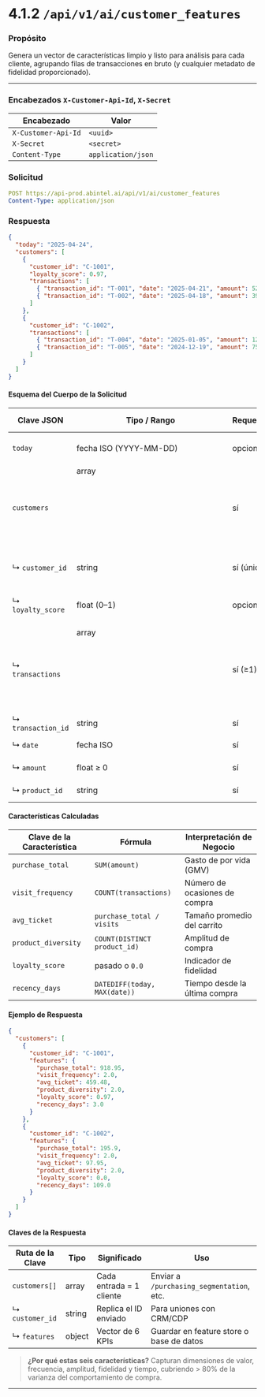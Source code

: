 # 4.1.2 `/api/v1/ai/customer_features`

### Propósito
Genera un vector de características limpio y listo para análisis para cada cliente, agrupando filas de transacciones en bruto (y cualquier metadato de fidelidad proporcionado).

---

### Encabezados `X-Customer-Api-Id`, `X-Secret`

| Encabezado          | Valor      |
|---------------------|------------|
| `X-Customer-Api-Id` | `<uuid>`   |
| `X-Secret`          | `<secret>` |
| `Content-Type`      | `application/json` |

### Solicitud

```yml
POST https://api-prod.abintel.ai/api/v1/ai/customer_features
Content-Type: application/json
```
### Respuesta
```json
{
  "today": "2025-04-24",
  "customers": [
    {
      "customer_id": "C-1001",
      "loyalty_score": 0.97,
      "transactions": [
        { "transaction_id": "T-001", "date": "2025-04-21", "amount": 520.55, "product_id": "P-01" },
        { "transaction_id": "T-002", "date": "2025-04-18", "amount": 398.40, "product_id": "P-02" }
      ]
    },
    {
      "customer_id": "C-1002",
      "transactions": [
        { "transaction_id": "T-004", "date": "2025-01-05", "amount": 120.00, "product_id": "P-10" },
        { "transaction_id": "T-005", "date": "2024-12-19", "amount": 75.90,  "product_id": "P-11" }
      ]
    }
  ]
}
```

#### Esquema del Cuerpo de la Solicitud

| Clave JSON         | Tipo / Rango         | Requerido | Significado                           | Cómo obtener / fórmula SQL           |
|--------------------|----------------------|-----------|---------------------------------------|--------------------------------------|
| `today`            | fecha ISO (YYYY-MM-DD)| opcional | Fecha de referencia para recencia     | `CURRENT_DATE` o parámetro de pipeline |
| `customers`        | array<object>        | sí        | Lista de instantáneas de clientes     | Desde consulta ETL diaria            |
| ↳ `customer_id`    | string               | sí (único)| Clave primaria del CRM/ERP            | `orders.customer_id`                 |
| ↳ `loyalty_score`  | float (0–1)          | opcional  | Puntuación de fidelidad o RFM calculada | `points / max_points_cap` o `(z_R + z_F + z_M)/3` |
| ↳ `transactions`   | array<object>        | sí (≥1)   | Datos de transacciones en bruto       | Use 12–18 meses de historial         |
| ↳ `transaction_id` | string               | sí        | ID del pedido                         | `orders.order_id`                    |
| ↳ `date`           | fecha ISO            | sí        | Fecha de la transacción               | `orders.order_date`                  |
| ↳ `amount`         | float ≥ 0            | sí        | Total del pedido                      | `orders.order_total`                 |
| ↳ `product_id`     | string               | sí        | ID de SKU o categoría                 | `order_items.product_id`             |

#### Características Calculadas

| Clave de la Característica | Fórmula                      | Interpretación de Negocio    |
|----------------------------|------------------------------|------------------------------|
| `purchase_total`           | `SUM(amount)`                | Gasto de por vida (GMV)      |
| `visit_frequency`          | `COUNT(transactions)`        | Número de ocasiones de compra|
| `avg_ticket`               | `purchase_total / visits`    | Tamaño promedio del carrito  |
| `product_diversity`        | `COUNT(DISTINCT product_id)` | Amplitud de compra           |
| `loyalty_score`            | pasado o `0.0`               | Indicador de fidelidad       |
| `recency_days`             | `DATEDIFF(today, MAX(date))` | Tiempo desde la última compra|

#### Ejemplo de Respuesta
```json
{
  "customers": [
    {
      "customer_id": "C-1001",
      "features": {
        "purchase_total": 918.95,
        "visit_frequency": 2.0,
        "avg_ticket": 459.48,
        "product_diversity": 2.0,
        "loyalty_score": 0.97,
        "recency_days": 3.0
      }
    },
    {
      "customer_id": "C-1002",
      "features": {
        "purchase_total": 195.9,
        "visit_frequency": 2.0,
        "avg_ticket": 97.95,
        "product_diversity": 2.0,
        "loyalty_score": 0.0,
        "recency_days": 109.0
      }
    }
  ]
}
```

#### Claves de la Respuesta

| Ruta de la Clave | Tipo  | Significado                 | Uso                                   |
|------------------|-------|-----------------------------|---------------------------------------|
| `customers[]`    | array | Cada entrada = 1 cliente    | Enviar a `/purchasing_segmentation`, etc. |
| ↳ `customer_id`  | string| Replica el ID enviado       | Para uniones con CRM/CDP              |
| ↳ `features`     | object| Vector de 6 KPIs            | Guardar en feature store o base de datos |

> **¿Por qué estas seis características?**
> Capturan dimensiones de valor, frecuencia, amplitud, fidelidad y tiempo, cubriendo > 80% de la varianza del comportamiento de compra.

---

